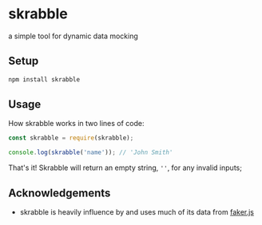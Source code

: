 # skrabble

a simple tool for dynamic data mocking

## Setup

```sh
npm install skrabble
```

## Usage

How skrabble works in two lines of code:

```javascript
const skrabble = require(skrabble);

console.log(skrabble('name')); // 'John Smith'
```

That's it! Skrabble will return an empty string, `''`, for any invalid inputs;

## Acknowledgements

- skrabble is heavily influence by and uses much of its data from [faker.js](https://github.com/marak/Faker.js/)
